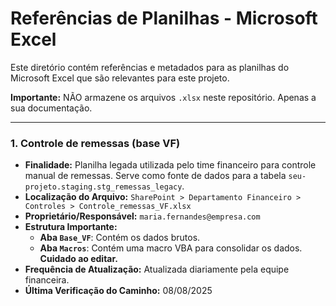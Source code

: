 # Referências de Planilhas - Microsoft Excel

Este diretório contém referências e metadados para as planilhas do Microsoft Excel que são relevantes para este projeto.

**Importante:** NÃO armazene os arquivos `.xlsx` neste repositório. Apenas a sua documentação.

---

### 1. Controle de remessas (base VF)

* **Finalidade:** Planilha legada utilizada pelo time financeiro para controle manual de remessas. Serve como fonte de dados para a tabela `seu-projeto.staging.stg_remessas_legacy`.
* **Localização do Arquivo:** `SharePoint > Departamento Financeiro > Controles > Controle_remessas_VF.xlsx`
* **Proprietário/Responsável:** `maria.fernandes@empresa.com`
* **Estrutura Importante:**
    * **Aba `Base_VF`**: Contém os dados brutos.
    * **Aba `Macros`**: Contém uma macro VBA para consolidar os dados. **Cuidado ao editar.**
* **Frequência de Atualização:** Atualizada diariamente pela equipe financeira.
* **Última Verificação do Caminho:** 08/08/2025